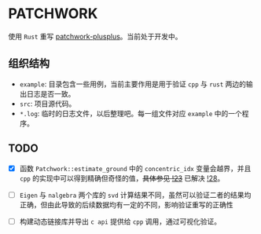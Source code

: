 # PATCHWORK

使用 `Rust` 重写 [patchwork-plusplus](https://github.com/url-kaist/patchwork-plusplus)。当前处于开发中。

## 组织结构

* `example`: 目录包含一些用例，当前主要作用是用于验证 `cpp` 与 `rust` 两边的输出日志是否一致。
* `src`: 项目源代码。
* `*.log`: 临时的日志文件，以后整理吧。每一组文件对应 `example` 中的一个程序。

## TODO

* [x] 函数 `Patchwork::estimate_ground` 中的 `concentric_idx` 变量会越界，并且 `cpp` 的实现中可以得到精确但奇怪的值，~~具体参见 [!23](https://github.com/url-kaist/patchwork-plusplus/issues/23)~~ 已解决 [!28](https://github.com/url-kaist/patchwork-plusplus/pull/28/files)。

* [ ] `Eigen` 与 `nalgebra` 两个库的 `svd` 计算结果不同，虽然可以验证二者的结果均正确，但由此导致的后续数据均有一定的不同，影响验证重写的正确性

* [ ] 构建动态链接库并导出 `c api` 提供给 `cpp` 调用，通过可视化验证。
